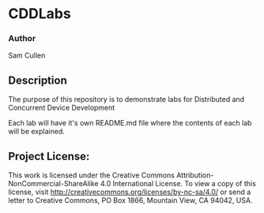 # CDDLabs

### Author
Sam Cullen
## Description
The purpose of this repository is to demonstrate labs for Distributed and Concurrent Device Development

Each lab will have it's own README.md file where the contents of each lab will be explained.

## Project License:
This work is licensed under the Creative Commons Attribution-NonCommercial-ShareAlike 4.0 International License. To view a copy of this license, visit http://creativecommons.org/licenses/by-nc-sa/4.0/ or send a letter to Creative Commons, PO Box 1866, Mountain View, CA 94042, USA.
